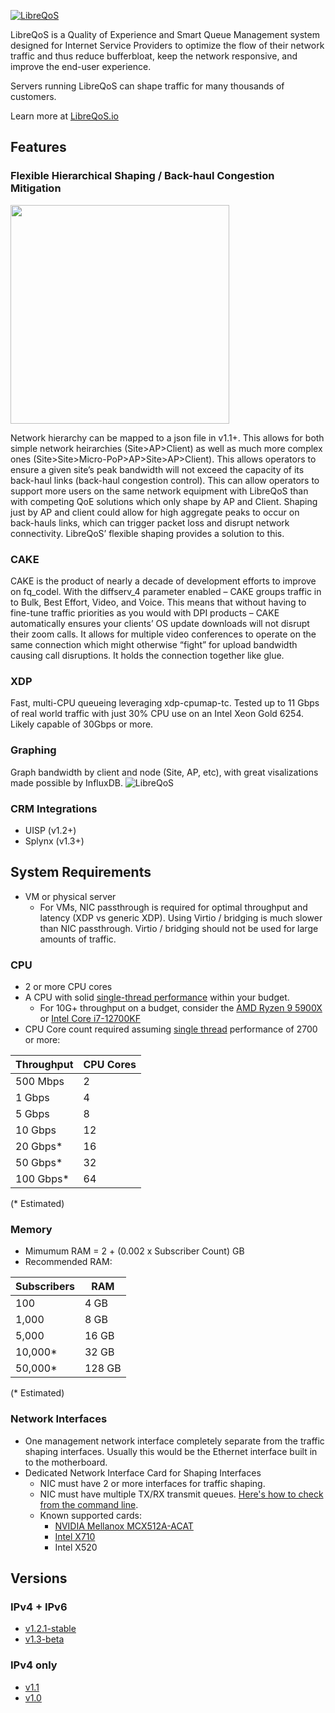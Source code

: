 <a href="https://libreqos.io/"><img alt="LibreQoS" src="https://raw.githubusercontent.com/rchac/LibreQoS/main/docs/banner2022-2.png"></a>

LibreQoS is a Quality of Experience and Smart Queue Management system designed for Internet Service Providers to optimize the flow of their network traffic and thus reduce bufferbloat, keep the network responsive, and improve the end-user experience.

Servers running LibreQoS can shape traffic for many thousands of customers. 

Learn more at [LibreQoS.io](https://libreqos.io/)

## Features
### Flexible Hierarchical Shaping / Back-haul Congestion Mitigation
<img src="https://raw.githubusercontent.com/rchac/LibreQoS/main/docs/nestedHTB2.png" width="350"></img>

Network hierarchy can be mapped to a json file in v1.1+. This allows for both simple network heirarchies (Site>AP>Client) as well as much more complex ones (Site>Site>Micro-PoP>AP>Site>AP>Client). This allows operators to ensure a given site’s peak bandwidth will not exceed the capacity of its back-haul links (back-haul congestion control). This can allow operators to support more users on the same network equipment with LibreQoS than with competing QoE solutions which only shape by AP and Client. Shaping just by AP and client could allow for high aggregate peaks to occur on back-hauls links, which can trigger packet loss and disrupt network connectivity. LibreQoS’ flexible shaping provides a solution to this.

### CAKE
CAKE is the product of nearly a decade of development efforts to improve on fq_codel. With the diffserv_4 parameter enabled – CAKE groups traffic in to Bulk, Best Effort, Video, and Voice. This means that without having to fine-tune traffic priorities as you would with DPI products – CAKE automatically ensures your clients’ OS update downloads will not disrupt their zoom calls. It allows for multiple video conferences to operate on the same connection which might otherwise “fight” for upload bandwidth causing call disruptions. It holds the connection together like glue.

### XDP
Fast, multi-CPU queueing leveraging xdp-cpumap-tc. Tested up to 11 Gbps of real world traffic with just 30% CPU use on an Intel Xeon Gold 6254. Likely capable of 30Gbps or more.

### Graphing
Graph bandwidth by client and node (Site, AP, etc), with great visalizations made possible by InfluxDB.
<img alt="LibreQoS" src="https://raw.githubusercontent.com/rchac/LibreQoS/main/docs/v1.1-alpha-preview.jpg"></a>

### CRM Integrations
* UISP (v1.2+)
* Splynx (v1.3+)

## System Requirements
* VM or physical server
  * For VMs, NIC passthrough is required for optimal throughput and latency (XDP vs generic XDP). Using Virtio / bridging is much slower than NIC passthrough. Virtio / bridging should not be used for large amounts of traffic.

### CPU
* 2 or more CPU cores
* A CPU with solid [single-thread performance](https://www.cpubenchmark.net/singleThread.html) within your budget.
  * For 10G+ throughput on a budget, consider the [AMD Ryzen 9 5900X](https://www.bestbuy.com/site/amd-ryzen-9-5900x-4th-gen-12-core-24-threads-unlocked-desktop-processor-without-cooler/6438942.p?skuId=6438942) or [Intel Core i7-12700KF](https://www.bestbuy.com/site/intel-core-i7-12700kf-desktop-processor-12-8p-4e-cores-up-to-5-0-ghz-unlocked-lga1700-600-series-chipset-125w/6483674.p?skuId=6483674)
* CPU Core count required assuming [single thread](https://www.cpubenchmark.net/singleThread.html) performance of 2700 or more:

| Throughput    | CPU Cores     |
| ------------- | ------------- |
| 500 Mbps      | 2             |
| 1 Gbps        | 4             |
| 5 Gbps        | 8             |
| 10 Gbps       | 12            |
| 20 Gbps*      | 16            |
| 50 Gbps*      | 32            |
| 100 Gbps*     | 64            |

(* Estimated)

### Memory
* Mimumum RAM = 2 + (0.002 x Subscriber Count) GB
* Recommended RAM:

| Subscribers   | RAM           |
| ------------- | ------------- |
| 100           | 4 GB          |
| 1,000         | 8 GB          |
| 5,000         | 16 GB         |
| 10,000*       | 32 GB         |
| 50,000*       | 128 GB        |

(* Estimated)

### Network Interfaces
* One management network interface completely separate from the traffic shaping interfaces. Usually this would be the Ethernet interface built in to the motherboard.
* Dedicated Network Interface Card for Shaping Interfaces
  * NIC must have 2 or more interfaces for traffic shaping.
  * NIC must have multiple TX/RX transmit queues. [Here's how to check from the command line](https://serverfault.com/questions/772380/how-to-tell-if-nic-has-multiqueue-enabled).
  * Known supported cards:
    * [NVIDIA Mellanox MCX512A-ACAT](https://www.fs.com/products/119649.html)
    * [Intel X710](https://www.fs.com/products/75600.html)
    * Intel X520
    
## Versions
### IPv4 + IPv6
- [v1.2.1-stable](https://github.com/rchac/LibreQoS/tree/main/v1.2)
- [v1.3-beta](https://github.com/rchac/LibreQoS/tree/main/v1.3)

### IPv4 only
- [v1.1](https://github.com/rchac/LibreQoS/tree/main/v1.1)
- [v1.0](https://github.com/rchac/LibreQoS/tree/main/v1.0)
